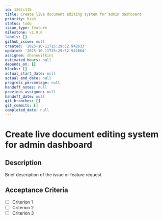 ```yaml
---
id: 136fc115
title: Create live document editing system for admin dashboard
priority: high
status: todo
issue_type: feature
milestone: v1.9.0
labels: []
github_issue: null
created: '2025-10-11T15:29:52.942633'
updated: '2025-10-11T15:29:52.942664'
assignee: shanewilkins
estimated_hours: null
depends_on: []
blocks: []
actual_start_date: null
actual_end_date: null
progress_percentage: null
handoff_notes: null
previous_assignee: null
handoff_date: null
git_branches: []
git_commits: []
completed_date: null
---
```


# Create live document editing system for admin dashboard

## Description

Brief description of the issue or feature request.

## Acceptance Criteria

- [ ] Criterion 1
- [ ] Criterion 2
- [ ] Criterion 3